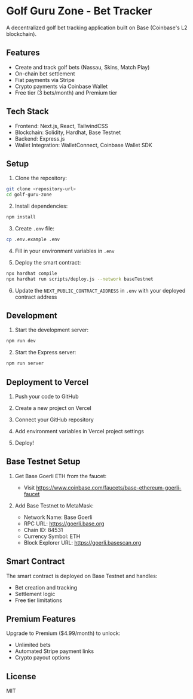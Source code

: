 # Golf Guru Zone - Bet Tracker

A decentralized golf bet tracking application built on Base (Coinbase's L2 blockchain).

## Features

- Create and track golf bets (Nassau, Skins, Match Play)
- On-chain bet settlement
- Fiat payments via Stripe
- Crypto payments via Coinbase Wallet
- Free tier (3 bets/month) and Premium tier

## Tech Stack

- Frontend: Next.js, React, TailwindCSS
- Blockchain: Solidity, Hardhat, Base Testnet
- Backend: Express.js
- Wallet Integration: WalletConnect, Coinbase Wallet SDK

## Setup

1. Clone the repository:
```bash
git clone <repository-url>
cd golf-guru-zone
```

2. Install dependencies:
```bash
npm install
```

3. Create `.env` file:
```bash
cp .env.example .env
```

4. Fill in your environment variables in `.env`

5. Deploy the smart contract:
```bash
npx hardhat compile
npx hardhat run scripts/deploy.js --network baseTestnet
```

6. Update the `NEXT_PUBLIC_CONTRACT_ADDRESS` in `.env` with your deployed contract address

## Development

1. Start the development server:
```bash
npm run dev
```

2. Start the Express server:
```bash
npm run server
```

## Deployment to Vercel

1. Push your code to GitHub

2. Create a new project on Vercel

3. Connect your GitHub repository

4. Add environment variables in Vercel project settings

5. Deploy!

## Base Testnet Setup

1. Get Base Goerli ETH from the faucet:
   - Visit https://www.coinbase.com/faucets/base-ethereum-goerli-faucet

2. Add Base Testnet to MetaMask:
   - Network Name: Base Goerli
   - RPC URL: https://goerli.base.org
   - Chain ID: 84531
   - Currency Symbol: ETH
   - Block Explorer URL: https://goerli.basescan.org

## Smart Contract

The smart contract is deployed on Base Testnet and handles:
- Bet creation and tracking
- Settlement logic
- Free tier limitations

## Premium Features

Upgrade to Premium ($4.99/month) to unlock:
- Unlimited bets
- Automated Stripe payment links
- Crypto payout options

## License

MIT
